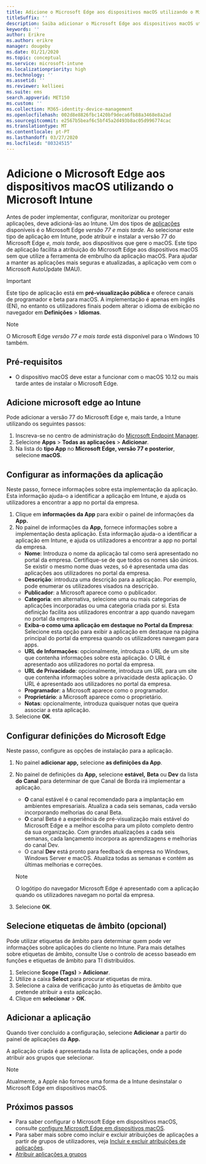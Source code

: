 ```yaml
---
title: Adicione o Microsoft Edge aos dispositivos macOS utilizando o Microsoft Intune
titleSuffix: ''
description: Saiba adicionar o Microsoft Edge aos dispositivos macOS utilizando o Microsoft Intune.
keywords: ''
author: Erikre
ms.author: erikre
manager: dougeby
ms.date: 01/21/2020
ms.topic: conceptual
ms.service: microsoft-intune
ms.localizationpriority: high
ms.technology: ''
ms.assetid: ''
ms.reviewer: kellieei
ms.suite: ems
search.appverid: MET150
ms.custom: ''
ms.collection: M365-identity-device-management
ms.openlocfilehash: 002d8e8826fbc1420bf9deca6fb88a3468e8a2ad
ms.sourcegitcommit: e2567b5beaf6c5bf45a2d493b8ac05d996774cac
ms.translationtype: MT
ms.contentlocale: pt-PT
ms.lasthandoff: 03/27/2020
ms.locfileid: "80324515"
---
```

# <a name="add-microsoft-edge-to-macos-devices-using-microsoft-intune"></a>Adicione o Microsoft Edge aos dispositivos macOS utilizando o Microsoft Intune

Antes de poder implementar, configurar, monitorizar ou proteger aplicações, deve adicioná-las ao Intune. Um dos tipos de [aplicações](apps-add.md#app-types-in-microsoft-intune) disponíveis é o Microsoft Edge *versão 77 e mais tarde.* Ao selecionar este tipo de aplicação em Intune, pode atribuir e instalar a versão 77 do Microsoft Edge *e, mais tarde,* aos dispositivos que gere o macOS. Este tipo de aplicação facilita a atribuição do Microsoft Edge aos dispositivos macOS sem que utilize a ferramenta de embrulho da aplicação macOS. Para ajudar a manter as aplicações mais seguras e atualizadas, a aplicação vem com o Microsoft AutoUpdate (MAU).

> [!IMPORTANT]
> Este tipo de aplicação está em **pré-visualização pública** e oferece canais de programador e beta para macOS. A implementação é apenas em inglês (EN), no entanto os utilizadores finais podem alterar o idioma de exibição no navegador em **Definições** > **Idiomas**. 

> [!NOTE]
> O Microsoft Edge *versão 77 e mais tarde* está disponível para o Windows 10 também.

## <a name="prerequisites"></a>Pré-requisitos

- O dispositivo macOS deve estar a funcionar com o macOS 10.12 ou mais tarde antes de instalar o Microsoft Edge.

## <a name="add-microsoft-edge-to-intune"></a>Adicione microsoft edge ao Intune

Pode adicionar a versão 77 do Microsoft Edge e, mais tarde, a Intune utilizando os seguintes passos:

1. Inscreva-se no centro de administração do [Microsoft Endpoint Manager](https://go.microsoft.com/fwlink/?linkid=2109431).
2. Selecione **Apps** > **Todas as aplicações** > **Adicionar**.
3. Na lista do **tipo App** no **Microsoft Edge, versão 77 e posterior**, selecione **macOS**.

## <a name="configure-app-information"></a>Configurar as informações da aplicação
Neste passo, fornece informações sobre esta implementação da aplicação. Esta informação ajuda-o a identificar a aplicação em Intune, e ajuda os utilizadores a encontrar a app no portal da empresa.

1. Clique em **informações da App** para exibir o painel de informações da **App.**
2. No painel de informações da **App,** fornece informações sobre a implementação desta aplicação. Esta informação ajuda-o a identificar a aplicação em Intune, e ajuda os utilizadores a encontrar a app no portal da empresa.
    - **Nome**: Introduza o nome da aplicação tal como será apresentado no portal da empresa. Certifique-se de que todos os nomes são únicos. Se existir o mesmo nome duas vezes, só é apresentada uma das aplicações aos utilizadores no portal da empresa.
    - **Descrição**: introduza uma descrição para a aplicação. Por exemplo, pode enumerar os utilizadores visados na descrição.
    - **Publicador**: a Microsoft aparece como o publicador.
    - **Categoria**: em alternativa, selecione uma ou mais categorias de aplicações incorporadas ou uma categoria criada por si. Esta definição facilita aos utilizadores encontrar a app quando navegam no portal da empresa.
    - **Exiba-o como uma aplicação em destaque no Portal da Empresa**: Selecione esta opção para exibir a aplicação em destaque na página principal do portal da empresa quando os utilizadores navegam para apps.
    - **URL de Informações**: opcionalmente, introduza o URL de um site que contenha informações sobre esta aplicação. O URL é apresentado aos utilizadores no portal da empresa.
    - **URL de Privacidade**: opcionalmente, introduza um URL para um site que contenha informações sobre a privacidade desta aplicação. O URL é apresentado aos utilizadores no portal da empresa.
    - **Programador**: a Microsoft aparece como o programador.
    - **Proprietário**: a Microsoft aparece como o proprietário.
    - **Notas**: opcionalmente, introduza quaisquer notas que queira associar a esta aplicação.
3. Selecione **OK**.

## <a name="configure-microsoft-edge-settings"></a>Configurar definições do Microsoft Edge
Neste passo, configure as opções de instalação para a aplicação.

1. No painel **adicionar app,** selecione **as definições da App**.
2. No painel de definições da **App,** selecione **estável,** **Beta** ou **Dev** da lista **do Canal** para determinar de que Canal de Borda irá implementar a aplicação.

    - **O** canal estável é o canal recomendado para a implantação em ambientes empresariais. Atualiza a cada seis semanas, cada versão incorporando melhorias do canal Beta.
    - **O** canal Beta é a experiência de pré-visualização mais estável do Microsoft Edge e a melhor escolha para um piloto completo dentro da sua organização. Com grandes atualizações a cada seis semanas, cada lançamento incorpora as aprendizagens e melhorias do canal Dev.
    - O canal **Dev** está pronto para feedback da empresa no Windows, Windows Server e macOS. Atualiza todas as semanas e contém as últimas melhorias e correções.

    > [!NOTE]
    > O logótipo do navegador Microsoft Edge é apresentado com a aplicação quando os utilizadores navegam no portal da empresa.

3.    Selecione **OK**.

## <a name="select-scope-tags-optional"></a>Selecione etiquetas de âmbito (opcional)
Pode utilizar etiquetas de âmbito para determinar quem pode ver informações sobre aplicações do cliente no Intune. Para mais detalhes sobre etiquetas de âmbito, consulte Use o controlo de acesso baseado em funções e etiquetas de âmbito para TI distribuídos.
1.    Selecione **Scope (Tags)**  > **Adicionar**.
2.    Utilize a caixa **Select** para procurar etiquetas de mira.
3.    Selecione a caixa de verificação junto às etiquetas de âmbito que pretende atribuir a esta aplicação.
4.    Clique em **selecionar** > **OK**.

## <a name="add-the-app"></a>Adicionar a aplicação
Quando tiver concluído a configuração, selecione **Adicionar** a partir do painel de aplicações da **App.** 

A aplicação criada é apresentada na lista de aplicações, onde a pode atribuir aos grupos que selecionar. 

> [!NOTE]
> Atualmente, a Apple não fornece uma forma de a Intune desinstalar o Microsoft Edge em dispositivos macOS.

## <a name="next-steps"></a>Próximos passos
- Para saber configurar o Microsoft Edge em dispositivos macOS, consulte [configure Microsoft Edge em dispositivos macOS](https://docs.microsoft.com/deployedge/configure-microsoft-edge-on-mac).
- Para saber mais sobre como incluir e excluir atribuições de aplicações a partir de grupos de utilizadores, veja [Incluir e excluir atribuições de aplicações](apps-inc-exl-assignments.md).
- [Atribuir aplicações a grupos](apps-deploy.md)
